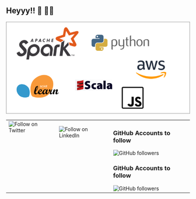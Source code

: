 ## Heyyy!!  👋 👨‍💻 

<img src="header.png">

 
<table><tr><td valign="top">
<a href="https://twitter.com/intent/follow?screen_name=GrepyLab"><img align="left" src="https://img.shields.io/twitter/follow/GrepyLab.svg?style=social&label=Follow%20@Twitter" alt="Follow on Twitter"></a>
</td><td valign="top">

<a href="https://linkedin.com/in/mohamedfayazz"><img align="left" src="https://img.shields.io/badge/LinkedIn-500%2B-blue?style=social&label=Connect%20@LinkedIn" alt="Follow on LinkedIn"></a>
</td><td valign="top">

### GitHub Accounts to follow
<img alt="GitHub followers" src="https://img.shields.io/github/followers/jmcfayaz?label=Follow&style=social">


### GitHub Accounts to follow
<img alt="GitHub followers" src="https://img.shields.io/github/followers/fayaz92?label=Follow&style=social">

</td></tr></table>

<!--[![Git Hits](http://hits.dwyl.com/fayaz92/fayaz92/fayaz92.svg)](http://hits.dwyl.com/fayaz92/fayaz92/fayaz92)--!>


<!--
**mohamed-fayaz/mohamed-fayaz** is a ✨ _special_ ✨ repository because its `README.md` (this file) appears on your GitHub profile.

Here are some ideas to get you started:

- 🔭 I’m currently working on ...
- 🌱 I’m currently learning ...
- 👯 I’m looking to collaborate on ...
- 🤔 I’m looking for help with ...
- 💬 Ask me about ...
- 📫 How to reach me: ...
- 😄 Pronouns: ...
- ⚡ Fun fact: ...
-->
